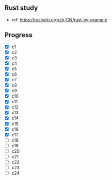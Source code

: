 ## Rust study
- ref: https://rustwiki.org/zh-CN/rust-by-example

## Progress
- [x] c1
- [x] c2
- [x] c3
- [x] c4
- [x] c5
- [x] c6
- [x] c7
- [x] c8
- [x] c9
- [x] c10
- [x] c11
- [x] c12
- [x] c13
- [x] c14
- [x] c15
- [x] c16
- [x] c17
- [ ] c18
- [ ] c19
- [ ] c20
- [ ] c21
- [ ] c22
- [ ] c23
- [ ] c24
